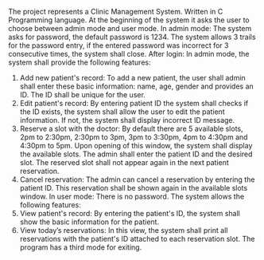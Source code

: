 The project represents a Clinic Management System.
Written in C Programming language.
At the beginning of the system it asks the user to choose 
between admin mode and user mode. 
In admin mode:
The system asks for password, the default password is 1234. The system allows 3 trails for the password 
entry, if the entered password was incorrect for 3 consecutive times, the system shall close. 
After login:
In admin mode, the system shall provide the following features: 
1. Add new patient's record: 
To add a new patient, the user shall admin shall enter these basic information: name, age, gender and provides an  ID. The ID shall be unique for the user. 
2. Edit patient's record:
By entering patient ID the system shall checks if the ID exists, the system shall allow the user to edit the 
patient information. If not, the system shall display incorrect ID message. 
3. Reserve a slot with the doctor:
By default there are 5 available slots, 2pm to 2:30pm, 2:30pm to 3pm, 3pm to 3:30pm, 4pm to 4:30pm 
and 4:30pm to 5pm. Upon opening of this window, the system shall display the available slots. The 
admin shall enter the patient ID and the desired slot. The reserved slot shall not appear again in the next 
patient reservation. 
4. Cancel reservation: 
The admin can cancel a reservation by entering the patient ID. This reservation shall be shown again in 
the available slots window. 
In user mode:
There is no password. The system allows the following features: 
1. View patient's record:
By entering the patient's ID, the system shall show the basic information for the patient. 
2. View today’s reservations:
In this view, the system shall print all reservations with the patient's ID attached to each reservation slot.
The program has a third mode for exiting.
